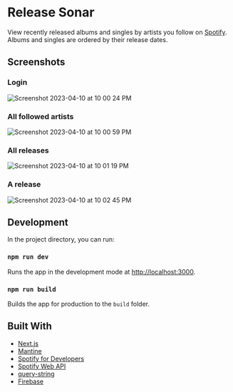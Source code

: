 # Release Sonar

View recently released albums and singles by artists you follow on [Spotify](https://www.spotify.com/). Albums and singles are ordered by their release dates.

## Screenshots

### Login

![Screenshot 2023-04-10 at 10 00 24 PM](https://user-images.githubusercontent.com/17633442/230998374-e32bf7e2-12b3-4ab8-a2ae-56a8f3a57c32.png)

### All followed artists
![Screenshot 2023-04-10 at 10 00 59 PM](https://user-images.githubusercontent.com/17633442/230998403-6a85a396-aa97-44b8-8e7d-aa53b1022314.png)


### All releases
![Screenshot 2023-04-10 at 10 01 19 PM](https://user-images.githubusercontent.com/17633442/230998420-18db4c4b-799e-4a64-9f9b-2b4c0f26b8ca.png)


### A release
![Screenshot 2023-04-10 at 10 02 45 PM](https://user-images.githubusercontent.com/17633442/230998435-285abc73-c1eb-4a5b-b9dc-6b0f97abb56d.png)


## Development

In the project directory, you can run:

### `npm run dev`

Runs the app in the development mode at [http://localhost:3000](http://localhost:3000).

### `npm run build`

Builds the app for production to the `build` folder.<br />

## Built With

- [Next.js](https://nextjs.org/)
- [Mantine](https://mantine.dev/)
- [Spotify for Developers](https://developer.spotify.com/)
- [Spotify Web API](https://github.com/JMPerez/spotify-web-api-js)
- [query-string](https://github.com/sindresorhus/query-string#readme)
- [Firebase](https://firebase.google.com/)
